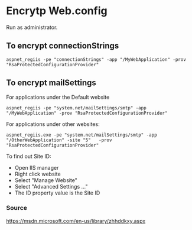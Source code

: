 # Encrytp Web.config

Run as administrator.


## To encrypt  connectionStrings

```
aspnet_regiis -pe "connectionStrings" -app "/MyWebApplication" -prov "RsaProtectedConfigurationProvider"
```

## To encrypt  mailSettings

For applications under the Default website

```
aspnet_regiis -pe "system.net/mailSettings/smtp" -app "/MyWebApplication" -prov "RsaProtectedConfigurationProvider"
```

For applications under other websites:

```
aspnet_regiis.exe -pe "system.net/mailSettings/smtp" -app "/OtherWebApplication" -site "5"   -prov "RsaProtectedConfigurationProvider"
```

To find out Site ID:

* Open IIS manager
* Right click website
* Select "Manage Website"
* Select "Advanced Settings ..."
* The ID property value is the Site ID

### Source

https://msdn.microsoft.com/en-us/library/zhhddkxy.aspx
